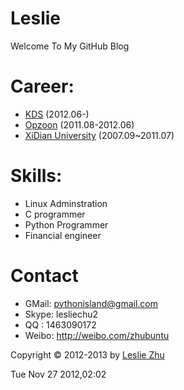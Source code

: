 Leslie
========

Welcome To My GitHub Blog

Career:
=======


* [KDS](http://www.knowledgedecisionservices.com/kds/home/home.jsp "KDS") (2012.06-)
* [Opzoon](http://www.opzoon.com/ "Opzoon") (2011.08-2012.06)  
* [XiDian University](http://www.xidian.edu.cn/ "XiDian") (2007.09~2011.07)




Skills:
=======

* Linux Adminstration
* C programmer
* Python Programmer
* Financial engineer


Contact
=======

* GMail: pythonisland@gmail.com
* Skype: lesliechu2
* QQ   : 1463090172
* Weibo: http://weibo.com/zhubuntu


Copyright © 2012-2013 by [Leslie Zhu](http://lesliezhu.github.com/Leslie/)

Tue Nov 27 2012,02:02



